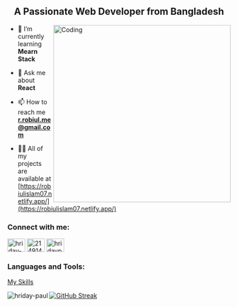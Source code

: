 


<h2 align="center">A Passionate Web Developer from Bangladesh</h3>
<img align="right" alt="Coding" width="400" src="https://cdn.dribbble.com/users/1162077/screenshots/3848914/programmer.gif"/>


- 🌱 I’m currently learning **Mearn Stack**

- 💬 Ask me about **React**

- 📫 How to reach me **r.robiul.me@gmail.com**

- 👨‍💻 All of my projects are available at [https://robiulislam07.netlify.app/](https://robiulislam07.netlify.app/)

<h3 align="left">Connect with me:</h3>
<p align="left">
<a href="https://www.linkedin.com/in/robiulislam007" target="blank"><img align="center" src="https://raw.githubusercontent.com/rahuldkjain/github-profile-readme-generator/master/src/images/icons/Social/linked-in-alt.svg" alt="hriday-paul-65aabb272" height="30" width="40" /></a>
<a href="https://stackoverflow.com/users/22546110/robiul-islam" target="blank"><img align="center" src="https://raw.githubusercontent.com/rahuldkjain/github-profile-readme-generator/master/src/images/icons/Social/stack-overflow.svg" alt="21491470" height="30" width="40" /></a>
<a href="https://www.facebook.com/profile.php?id=100012311562343" target="blank"><img align="center" src="https://raw.githubusercontent.com/rahuldkjain/github-profile-readme-generator/master/src/images/icons/Social/facebook.svg" alt="hridaypaul585393" height="30" width="40" /></a>

</p>

<h3 align="left">Languages and Tools:</h3>

[My Skills](https://skillicons.dev/icons?i=html,css,bootstrap,tailwind,js,react,nextjs,firebase,nodejs,express,mongodb,github,figma,wordpress,vite)



<p><img align="left" src="https://github-readme-stats.vercel.app/api/top-langs?username=hriday-paul&show_icons=true&locale=en&layout=compact" alt="hriday-paul" /></p>




<p><a href="https://git.io/streak-stats"><img src="https://github-readme-streak-stats.herokuapp.com?user=hriday-paul&card_width=600" alt="GitHub Streak" /></a></p>
